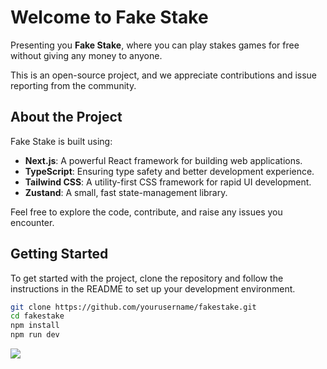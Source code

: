 # Welcome to Fake Stake

Presenting you **Fake Stake**, where you can play stakes games for free without giving any money to anyone.

This is an open-source project, and we appreciate contributions and issue reporting from the community.

## About the Project

Fake Stake is built using:

- **Next.js**: A powerful React framework for building web applications.
- **TypeScript**: Ensuring type safety and better development experience.
- **Tailwind CSS**: A utility-first CSS framework for rapid UI development.
- **Zustand**: A small, fast state-management library.

Feel free to explore the code, contribute, and raise any issues you encounter.

## Getting Started

To get started with the project, clone the repository and follow the instructions in the README to set up your development environment.

```bash
git clone https://github.com/yourusername/fakestake.git
cd fakestake
npm install
npm run dev
```
<a href="https://github.com/OWNER/REPO/graphs/contributors">
  <img src="https://contrib.rocks/image?repo=OWNER/REPO" />
</a>
